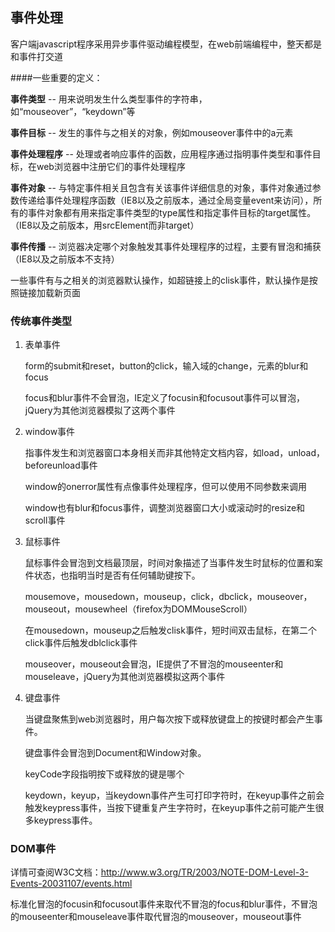 ## 事件处理

客户端javascript程序采用异步事件驱动编程模型，在web前端编程中，整天都是和事件打交道

####一些重要的定义：

**事件类型** -- 用来说明发生什么类型事件的字符串，如“mouseover”，“keydown”等

**事件目标** -- 发生的事件与之相关的对象，例如mouseover事件中的a元素

**事件处理程序** -- 处理或者响应事件的函数，应用程序通过指明事件类型和事件目标，在web浏览器中注册它们的事件处理程序

**事件对象** -- 与特定事件相关且包含有关该事件详细信息的对象，事件对象通过参数传递给事件处理程序函数（IE8以及之前版本，通过全局变量event来访问），所有的事件对象都有用来指定事件类型的type属性和指定事件目标的target属性。（IE8以及之前版本，用srcElement而非target）

**事件传播** -- 浏览器决定哪个对象触发其事件处理程序的过程，主要有冒泡和捕获（IE8以及之前版本不支持）

一些事件有与之相关的浏览器默认操作，如超链接上的clisk事件，默认操作是按照链接加载新页面

### 传统事件类型

1. 表单事件

	form的submit和reset，button的click，输入域的change，元素的blur和focus

	focus和blur事件不会冒泡，IE定义了focusin和focusout事件可以冒泡，jQuery为其他浏览器模拟了这两个事件

2. window事件

	指事件发生和浏览器窗口本身相关而非其他特定文档内容，如load，unload，beforeunload事件

	window的onerror属性有点像事件处理程序，但可以使用不同参数来调用

	window也有blur和focus事件，调整浏览器窗口大小或滚动时的resize和scroll事件

3. 鼠标事件

	鼠标事件会冒泡到文档最顶层，时间对象描述了当事件发生时鼠标的位置和案件状态，也指明当时是否有任何辅助键按下。

	mousemove，mousedown，mouseup，click，dbclick，mouseover，mouseout，mousewheel（firefox为DOMMouseScroll）

	在mousedown，mouseup之后触发clisk事件，短时间双击鼠标，在第二个click事件后触发dblclick事件

	mouseover，mouseout会冒泡，IE提供了不冒泡的mouseenter和mouseleave，jQuery为其他浏览器模拟这两个事件

4. 键盘事件

	当键盘聚焦到web浏览器时，用户每次按下或释放键盘上的按键时都会产生事件。

	键盘事件会冒泡到Document和Window对象。

	keyCode字段指明按下或释放的键是哪个

	keydown，keyup，当keydown事件产生可打印字符时，在keyup事件之前会触发keypress事件，当按下键重复产生字符时，在keyup事件之前可能产生很多keypress事件。

### DOM事件

详情可查阅W3C文档：<http://www.w3.org/TR/2003/NOTE-DOM-Level-3-Events-20031107/events.html>

标准化冒泡的focusin和focusout事件来取代不冒泡的focus和blur事件，不冒泡的mouseenter和mouseleave事件取代冒泡的mouseover，mouseout事件

